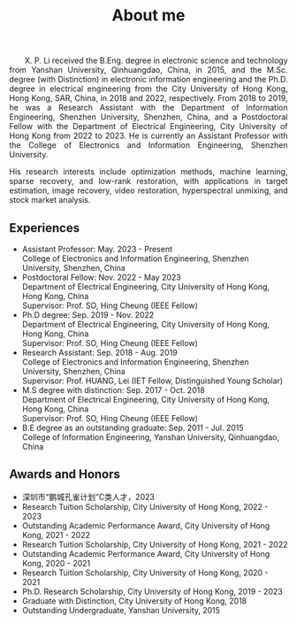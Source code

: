 ﻿---
permalink: /
title: "About me"
excerpt: "About me"
author_profile: true
redirect_from: 
  - /about/
  - /about.html
---


<head>
   <style>
      .indent {
        text-align: justify;
        hyphens: auto;
        text-indent: 2em; 
      }
      .no-indent {
        text-align: justify;
        hyphens: auto;
        text-indent: 0; 
      }
   </style>
</head>
  
<body>
<p class="indent">
X. P. Li received the B.Eng. degree in electronic science and technology from Yanshan University, Qinhuangdao, China, in 2015, and the M.Sc. degree (with Distinction) in electronic information engineering and the Ph.D. degree in electrical engineering from the City University of Hong Kong, Hong Kong, SAR, China, in 2018 and 2022, respectively.  From 2018 to 2019, he was a Research Assistant with the Department of Information Engineering, Shenzhen University, Shenzhen, China, and a Postdoctoral Fellow with the Department of Electrical Engineering, City University of Hong Kong from 2022 to 2023. He is currently an Assistant Professor with the College of Electronics and Information Engineering, Shenzhen University.
</p>

<p class="no-indent">
His research interests include optimization methods, machine learning, sparse recovery, and low-rank restoration, with applications in target estimation, image recovery, video restoration, hyperspectral unmixing, and stock market analysis.
</p>
</body>

Experiences
----------
* Assistant Professor: May. 2023 - Present  
  College of Electronics and Information Engineering, Shenzhen University, Shenzhen, China 
* Postdoctoral Fellow: Nov. 2022 - May 2023   
  Department of Electrical Engineering, City University of Hong Kong, Hong Kong, China   
  Supervisor:  Prof. SO, Hing Cheung (IEEE Fellow)  
* Ph.D degree: Sep. 2019 - Nov. 2022    
  Department of Electrical Engineering, City University of Hong Kong, Hong Kong, China    
  Supervisor: Prof. SO, Hing Cheung (IEEE Fellow)    
* Research Assistant: Sep. 2018 - Aug. 2019  
  College of Electronics and Information Engineering, Shenzhen University, Shenzhen, China   
  Supervisor: Prof. HUANG, Lei (IET Fellow, Distinguished Young Scholar)  
* M.S degree with distinction: Sep. 2017 - Oct. 2018   
  Department of Electrical Engineering, City University of Hong Kong, Hong Kong, China    
  Supervisor: Prof. SO, Hing Cheung (IEEE Fellow)  
* B.E degree as an outstanding graduate: Sep. 2011 - Jul. 2015     
  College of Information Engineering, Yanshan University, Qinhuangdao, China  

Awards and Honors
----------
* 深圳市“鹏城孔雀计划”C类人才，2023
* Research Tuition Scholarship, City University of Hong Kong, 2022 - 2023
* Outstanding Academic Performance Award, City University of Hong Kong, 2021 - 2022
* Research Tuition Scholarship, City University of Hong Kong, 2021 - 2022
* Outstanding Academic Performance Award, City University of Hong Kong, 2020 - 2021
* Research Tuition Scholarship, City University of Hong Kong, 2020 - 2021
* Ph.D. Research Scholarship, City University of Hong Kong, 2019 - 2023
* Graduate with Distinction, City University of Hong Kong, 2018
* Outstanding Undergraduate, Yanshan University, 2015

<script>
var clustrmapsOptions = {
    width: '300px',
    height: '300px'
};
</script>
<script type="text/javascript" id="clustrmaps" src="//clustrmaps.com/map_v2.js?d=G-l6dDdxrbBGbBmXMk7yQvaku5-ewZ6XA6M6H25O3LQ&cl=ffffff&w=a"></script>









